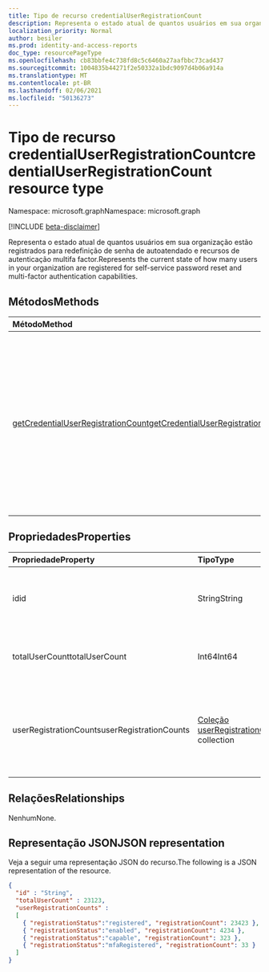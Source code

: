 ```yaml
---
title: Tipo de recurso credentialUserRegistrationCount
description: Representa o estado atual de quantos usuários em sua organização estão registrados para redefinição de senha de autoatendado e recursos de autenticação multifa factor.
localization_priority: Normal
author: besiler
ms.prod: identity-and-access-reports
doc_type: resourcePageType
ms.openlocfilehash: cb83bbfe4c738fd8c5c6460a27aafbbc73cad437
ms.sourcegitcommit: 1004835b44271f2e50332a1bdc9097d4b06a914a
ms.translationtype: MT
ms.contentlocale: pt-BR
ms.lasthandoff: 02/06/2021
ms.locfileid: "50136273"
---
```

# <a name="credentialuserregistrationcount-resource-type"></a><span data-ttu-id="5ea83-103">Tipo de recurso credentialUserRegistrationCount</span><span class="sxs-lookup"><span data-stu-id="5ea83-103">credentialUserRegistrationCount resource type</span></span>

<span data-ttu-id="5ea83-104">Namespace: microsoft.graph</span><span class="sxs-lookup"><span data-stu-id="5ea83-104">Namespace: microsoft.graph</span></span>

[!INCLUDE [beta-disclaimer](../../includes/beta-disclaimer.md)]

<span data-ttu-id="5ea83-105">Representa o estado atual de quantos usuários em sua organização estão registrados para redefinição de senha de autoatendado e recursos de autenticação multifa factor.</span><span class="sxs-lookup"><span data-stu-id="5ea83-105">Represents the current state of how many users in your organization are registered for self-service password reset and multi-factor authentication capabilities.</span></span>

## <a name="methods"></a><span data-ttu-id="5ea83-106">Métodos</span><span class="sxs-lookup"><span data-stu-id="5ea83-106">Methods</span></span>

| <span data-ttu-id="5ea83-107">Método</span><span class="sxs-lookup"><span data-stu-id="5ea83-107">Method</span></span>       | <span data-ttu-id="5ea83-108">Tipo de retorno</span><span class="sxs-lookup"><span data-stu-id="5ea83-108">Return Type</span></span> | <span data-ttu-id="5ea83-109">Descrição</span><span class="sxs-lookup"><span data-stu-id="5ea83-109">Description</span></span> |
|:-------------|:------------|:------------|
| [<span data-ttu-id="5ea83-110">getCredentialUserRegistrationCount</span><span class="sxs-lookup"><span data-stu-id="5ea83-110">getCredentialUserRegistrationCount</span></span>](../api/reportroot-getcredentialuserregistrationcount.md) | <span data-ttu-id="5ea83-111">Coleção credentialUserRegistrationCount</span><span class="sxs-lookup"><span data-stu-id="5ea83-111">credentialUserRegistrationCount collection</span></span> | <span data-ttu-id="5ea83-112">Relatar o estado atual de quantos usuários em sua organização estão registrados para redefinição de senha de autoatendado e recursos de autenticação multifatória (MFA).</span><span class="sxs-lookup"><span data-stu-id="5ea83-112">Report the current state of how many users in your organization are registered for self-service password reset and multi-factor authentication (MFA) capabilities.</span></span> |

## <a name="properties"></a><span data-ttu-id="5ea83-113">Propriedades</span><span class="sxs-lookup"><span data-stu-id="5ea83-113">Properties</span></span>

| <span data-ttu-id="5ea83-114">Propriedade</span><span class="sxs-lookup"><span data-stu-id="5ea83-114">Property</span></span>     | <span data-ttu-id="5ea83-115">Tipo</span><span class="sxs-lookup"><span data-stu-id="5ea83-115">Type</span></span>        | <span data-ttu-id="5ea83-116">Descrição</span><span class="sxs-lookup"><span data-stu-id="5ea83-116">Description</span></span> |
|:-------------|:------------|:------------|
| <span data-ttu-id="5ea83-117">id</span><span class="sxs-lookup"><span data-stu-id="5ea83-117">id</span></span> | <span data-ttu-id="5ea83-118">String</span><span class="sxs-lookup"><span data-stu-id="5ea83-118">String</span></span> | <span data-ttu-id="5ea83-119">O identificador exclusivo da atividade.</span><span class="sxs-lookup"><span data-stu-id="5ea83-119">The unique identifier for the activity.</span></span> <span data-ttu-id="5ea83-120">Somente leitura.</span><span class="sxs-lookup"><span data-stu-id="5ea83-120">Read-only.</span></span> |
| <span data-ttu-id="5ea83-121">totalUserCount</span><span class="sxs-lookup"><span data-stu-id="5ea83-121">totalUserCount</span></span> | <span data-ttu-id="5ea83-122">Int64</span><span class="sxs-lookup"><span data-stu-id="5ea83-122">Int64</span></span> | <span data-ttu-id="5ea83-123">Fornece a contagem total de usuários no locatário.</span><span class="sxs-lookup"><span data-stu-id="5ea83-123">Provides the total user count in the tenant.</span></span> |
| <span data-ttu-id="5ea83-124">userRegistrationCounts</span><span class="sxs-lookup"><span data-stu-id="5ea83-124">userRegistrationCounts</span></span> | <span data-ttu-id="5ea83-125">[Coleção userRegistrationCount](userregistrationcount.md)</span><span class="sxs-lookup"><span data-stu-id="5ea83-125">[userRegistrationCount](userregistrationcount.md) collection</span></span> | <span data-ttu-id="5ea83-126">Uma coleção de informações de status e contagem de registro para usuários em seu locatário.</span><span class="sxs-lookup"><span data-stu-id="5ea83-126">A collection of registration count and status information for users in your tenant.</span></span> |

## <a name="relationships"></a><span data-ttu-id="5ea83-127">Relações</span><span class="sxs-lookup"><span data-stu-id="5ea83-127">Relationships</span></span>

<span data-ttu-id="5ea83-128">Nenhum</span><span class="sxs-lookup"><span data-stu-id="5ea83-128">None.</span></span>

## <a name="json-representation"></a><span data-ttu-id="5ea83-129">Representação JSON</span><span class="sxs-lookup"><span data-stu-id="5ea83-129">JSON representation</span></span>

<span data-ttu-id="5ea83-130">Veja a seguir uma representação JSON do recurso.</span><span class="sxs-lookup"><span data-stu-id="5ea83-130">The following is a JSON representation of the resource.</span></span>

<!-- {
  "blockType": "resource",
  "optionalProperties": [

  ],
  "@odata.type": "microsoft.graph.credentialUserRegistrationCount",
  "baseType": "",
  "keyProperty": "id"
}-->

```json
{
  "id" : "String",
  "totalUserCount" : 23123,
  "userRegistrationCounts" :
  [
    { "registrationStatus":"registered", "registrationCount": 23423 },
    { "registrationStatus":"enabled", "registrationCount": 4234 },
    { "registrationStatus":"capable", "registrationCount": 323 },
    { "registrationStatus":"mfaRegistered", "registrationCount": 33 }
  ]
}
```

<!-- uuid: 16cd6b66-4b1a-43a1-adaf-3a886856ed98
2019-02-04 14:57:30 UTC -->
<!-- {
  "type": "#page.annotation",
  "description": "credentialUserRegistrationCount resource",
  "keywords": "",
  "section": "documentation",
  "tocPath": ""
}-->

